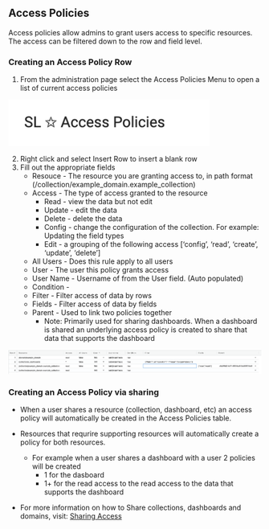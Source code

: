 ## Access Policies
Access policies allow admins to grant users access to specific resources. The access can be filtered down to the row and field level.



### Creating an Access Policy Row
1. From the administration page select the Access Policies Menu to open a list of current access policies


<img src="../assets/access_policy_1.png"  style="width:400px" class="border"></img>


2. Right click and select Insert Row to insert a blank row
3. Fill out the appropriate fields 
   * Resouce - The resource you are granting access to, in path format (/collection/example_domain.example_collection) 
   * Access - The type of access granted to the resource
      * Read -  view the data but not edit
      * Update -  edit the data 
      * Delete -  delete the data
      * Config - change the configuration of the collection. For example: Updating the field types
      * Edit - a grouping of the following access [‘config’, ‘read’, ‘create’, ‘update’, ‘delete’]
   * All Users - Does this rule apply to all users
   * User - The user this policy grants access
   * User Name - Username of from the User field. (Auto populated)
   * Condition - 
   * Filter - Filter access of data by rows
   * Fields - Filter access of data by fields
   * Parent - Used to link two policies together
      * Note:  Primarily used for sharing dashboards. When a dashboard is shared an underlying access policy is created to share that data that supports the dashboard


<img src="../assets/access_policy_2.png"  style="width:800px" class="border"></img>


### Creating an Access Policy via sharing
* When a user shares a resource (collection, dashboard, etc) an access policy will automatically be created in the Access Policies table.
* Resources that requrire supporting resources will automatically create a policy for both resources.
    * For example when a user shares a dashboard with a user 2 policies will be created 
      * 1 for the dasboard
      * 1+ for the read access to the read access to the data that supports the dashboard

* For more information on how to Share collections, dashboards and domains, visit: [Sharing Access](/docs/how_to/sharing_access.md)
